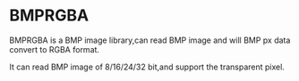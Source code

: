 # BMPRGBA
BMPRGBA is a BMP image library,can read BMP image and will BMP px data convert to RGBA format.

It can read BMP image of 8/16/24/32 bit,and support the transparent pixel.
